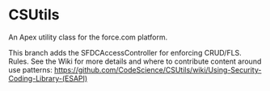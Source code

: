 CSUtils
=======

An Apex utility class for the force.com platform.

This branch adds the SFDCAccessController for enforcing CRUD/FLS. Rules. See the Wiki for more details and where to contribute content around use patterns: https://github.com/CodeScience/CSUtils/wiki/Using-Security-Coding-Library-(ESAPI)
